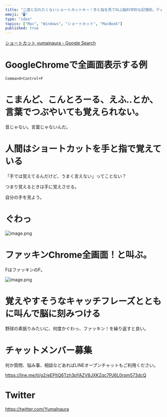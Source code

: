```yaml
---
title: "二度と忘れたくないショートカットキー！手と指を見て叫ぶ脳科学的な記憶術。ディスプレイを見てつぶやくようでは初心者だぜ？"
emoji: "🖥"
type: "idea"
topics: ["Mac", "Windows", "ショートカット", "MacBook"]
published: true
---
```



[ショートカット yumainaura - Google Search](https://www.google.co.jp/search?q=%E3%82%B7%E3%83%A7%E3%83%BC%E3%83%88%E3%82%AB%E3%83%83%E3%83%88+yumainaura&oq=%E3%82%B7%E3%83%A7%E3%83%BC%E3%83%88%E3%82%AB%E3%83%83%E3%83%88+yumainaura&aqs=chrome..69i57j69i60l3.4747j0j7&sourceid=chrome&ie=UTF-8)

# GoogleChromeで全画面表示する例

`Command+Control+F`

# こまんど、こんとろーる、えふ‥とか、言葉でつぶやいても覚えられない。

音じゃない。言葉じゃないんだ。

# 人間はショートカットを手と指で覚えている

「手では覚えてるんだけど、うまく言えない」ってことない？

つまり覚えるときは手に覚えさせる。

自分の手を見よう。

# ぐわっ

![image.png](https://qiita-image-store.s3.amazonaws.com/0/89618/bc1c95ea-7cc2-8a70-141e-7130c4b83add.png)


# ファッキンChrome全画面！と叫ぶ。

FはファッキンのF。

![image.png](https://qiita-image-store.s3.amazonaws.com/0/89618/721450de-d8d0-8a34-d44e-5fbd178af42d.png)

# 覚えやすそうなキャッチフレーズとともに叫んで脳に刻みつける

野球の素振りみたいに、何度かぐわっ、ファッキン！を繰り返すと良い。









<!-- Update From Qiita API -->

# チャットメンバー募集


何か質問、悩み事、相談などあればLINEオープンチャットもご利用ください。

https://line.me/ti/g2/eEPltQ6Tzh3pYAZV8JXKZqc7PJ6L0rpm573dcQ





# Twitter


https://twitter.com/YumaInaura


<!-- Update From Qiita API -->


